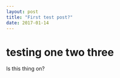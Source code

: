 ```yaml
---
layout: post
title: "First test post?"
date: 2017-01-14
---
```


<h1>testing one two three</h1>
Is this thing on?
